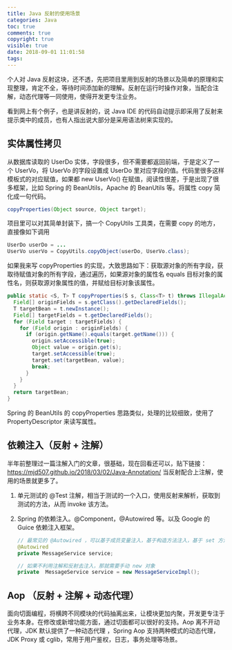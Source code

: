 ```yaml
---
title: Java 反射的使用场景
categories: Java
toc: true
comments: true
copyright: true
visible: true
date: 2018-09-01 11:01:58
tags:
---
```


个人对 Java 反射这块，还不透，先把项目里用到反射的场景以及简单的原理和实现整理，肯定不全，等待时间添加新的理解。反射在运行时操作对象，当配合注解，动态代理等一同使用，使得开发更专注业务。

<!--more-->

看到网上有个例子，也是讲反射的，说 Java IDE 的代码自动提示即采用了反射来提示类中的成员，也有人指出说大部分是采用语法树来实现的。

## 实体属性拷贝

从数据库读取的 UserDo 实体，字段很多，但不需要都返回前端，于是定义了一个 UserVo，将 UserVo 的字段设置成 UserDo 里对应字段的值。代码里很多这样模板式的对应赋值，如果都 new UserVo() 在赋值，阅读性很差，于是出现了很多框架，比如 Spring 的 BeanUtils，Apache 的 BeanUtils 等。将属性 copy 简化成一句代码。

```java
copyProperties(Object source, Object target);
```

项目里可以对其简单封装下，搞一个 CopyUtils 工具类，在需要 copy 的地方，直接像如下调用

```java
UserDo userDo = ... 
UserVo userVo = CopyUtils.copyObject(userDo, UserVo.class);
```

如果我来写 copyProperties 的实现，大致思路如下：获取源对象的所有字段，获取待赋值对象的所有字段，通过遍历，如果源对象的属性名 equals 目标对象的属性名，则获取源对象属性的值，并赋给目标对象该属性。

```java
public static <S, T> T copyProperties(S s, Class<T> t) throws IllegalAccessException, InstantiationException {
  Field[] originFields = s.getClass().getDeclaredFields();
  T targetBean = t.newInstance();
  Field[] targetFields = t.getDeclaredFields();
  for (Field target : targetFields) {
    for (Field origin : originFields) {
      if (origin.getName().equals(target.getName())) {
        origin.setAccessible(true);
        Object value = origin.get(s);
        target.setAccessible(true);
        target.set(targetBean, value);
        break;
      }
    }
  }
  return targetBean;
}
```

Spring 的 BeanUtils 的 copyProperties 思路类似，处理的比较细致，使用了 PropertyDescriptor 来读写属性。

## 依赖注入（反射 + 注解）

半年前整理过一篇注解入门的文章，很基础，现在回看还可以，贴下链接：https://mjd507.github.io/2018/03/02/Java-Annotation/ 当反射配合上注解，使用的场景就更多了。

1. 单元测试的 @Test 注解，相当于测试的一个入口，使用反射来解析，获取到测试的方法，从而 invoke 该方法。

2. Spring 的依赖注入。@Component，@Autowired 等。以及 Google 的 Guice 依赖注入框架。

   ```java
   // 最常见的 @Autowired ，可以基于成员变量注入，基于构造方法注入，基于 set 方法注入
   @Autowired
   private MessageService service;
   
   // 如果不利用注解和反射去注入，那就需要手动 new 对象
   private  MessageService service = new MessageServiceImpl();
   ```

## Aop （反射 + 注解 + 动态代理）

面向切面编程，将横跨不同模块的代码抽离出来，让模块更加内聚，开发更专注于业务本身。在修改或新增功能方面，通过切面都可以很好的支持。Aop 离不开动代理，JDK 默认提供了一种动态代理 ，Spring Aop 支持两种模式的动态代理，JDK Proxy 或 cglib，常用于用户鉴权，日志，事务处理等场景。






